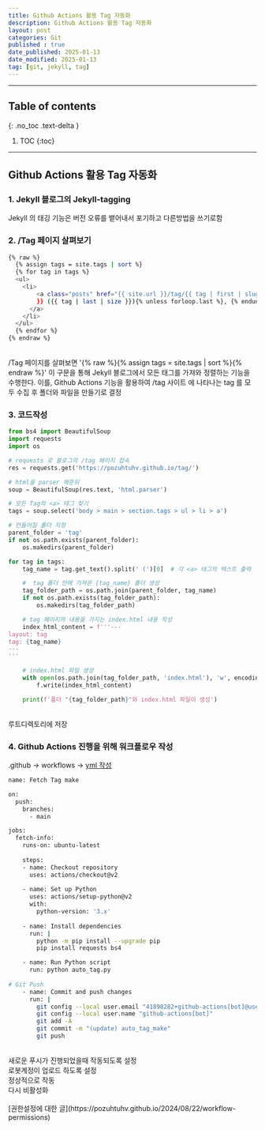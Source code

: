 ```yaml
---
title: Github Actions 활용 Tag 자동화
description: Github Actions 활용 Tag 자동화
layout: post
categories: Git
published : true
date_published: 2025-01-13
date_modified: 2025-01-13
tag: [git, jekyll, tag]
---
```

---
## Table of contents
{: .no_toc .text-delta }

1. TOC
{:toc}
---

<!-- 글의 제목은 ##
    나머지 큰 제목은 ###
    이후 나머지는 4개이상 -->

## Github Actions 활용 Tag 자동화

### 1. Jekyll 블로그의 Jekyll-tagging
Jekyll 의 태깅 기능은 버전 오류를 뱉어내서 포기하고 다른방법을 쓰기로함

### 2. /Tag 페이지 살펴보기
```bash
{% raw %}
  {% assign tags = site.tags | sort %}
  {% for tag in tags %}
  <ul>
    <li>
	    <a class="posts" href="{{ site.url }}/tag/{{ tag | first | slugify }}/">{{ tag[0] | replace:'-', ' '
        }} ({{ tag | last | size }}){% unless forloop.last %}, {% endunless %}
      </a>
    </li>
  </ul>
  {% endfor %}
{% endraw %}
```
<br>
/Tag 페이지를 살펴보면 '{% raw %}{% assign tags = site.tags | sort %}{% endraw %}' 이 구문을 통해 Jekyll 블로그에서 모든 태그를 가져와 정렬하는 기능을 수행한다.
이를, Github Actions 기능을 활용하여 /tag 사이트 에 나타나는 tag 를 모두 수집 후 폴더와 파일을 만들기로 결정

### 3. 코드작성
```python
from bs4 import BeautifulSoup
import requests
import os

# requests 로 블로그의 /tag 페이지 접속
res = requests.get('https://pozuhtuhv.github.io/tag/')

# html을 parser 해준뒤
soup = BeautifulSoup(res.text, 'html.parser')

# 모든 Tag의 <a> 태그 찾기
tags = soup.select('body > main > section.tags > ul > li > a')

# 만들어질 폴더 지정
parent_folder = 'tag'
if not os.path.exists(parent_folder):
    os.makedirs(parent_folder)

for tag in tags:
    tag_name = tag.get_text().split(' (')[0]  # 각 <a> 태그의 텍스트 출력

    #  tag 폴더 안에 가져온 {tag_name} 폴더 생성
    tag_folder_path = os.path.join(parent_folder, tag_name)
    if not os.path.exists(tag_folder_path):
        os.makedirs(tag_folder_path)

    # tag 페이지의 내용을 가지는 index.html 내용 작성
    index_html_content = f'''---
layout: tag
tag: {tag_name}
---
'''

    # index.html 파일 생성
    with open(os.path.join(tag_folder_path, 'index.html'), 'w', encoding='utf-8') as f:
        f.write(index_html_content)

    print(f'폴더 "{tag_folder_path}"와 index.html 파일이 생성')
```
<br>
루트디렉토리에 저장<br>

### 4. Github Actions 진행을 위해 워크플로우 작성   
.github -> workflows -> [yml 작성](https://github.com/pozuhtuhv/pozuhtuhv.github.io/blob/main/.github/workflows/make_folder.yml)
<br>

```bash
name: Fetch Tag make

on:
  push:
    branches:
      - main

jobs:
  fetch-info:
    runs-on: ubuntu-latest
    
    steps:
    - name: Checkout repository
      uses: actions/checkout@v2
      
    - name: Set up Python
      uses: actions/setup-python@v2
      with:
        python-version: '3.x'
        
    - name: Install dependencies
      run: |
        python -m pip install --upgrade pip
        pip install requests bs4

    - name: Run Python script
      run: python auto_tag.py
    
# Git Push
    - name: Commit and push changes
      run: |
        git config --local user.email "41898282+github-actions[bot]@users.noreply.github.com"
        git config --local user.name "github-actions[bot]"
        git add -A
        git commit -m "(update) auto_tag_make"
        git push
```
<br>
새로운 푸시가 진행되었을때 작동되도록 설정<br>
로봇계정이 업로드 하도록 설정<br>
정상적으로 작동<br>
다시 비활성화<br>
<br>
[권한설정에 대한 글](https://pozuhtuhv.github.io/2024/08/22/workflow-permissions)
